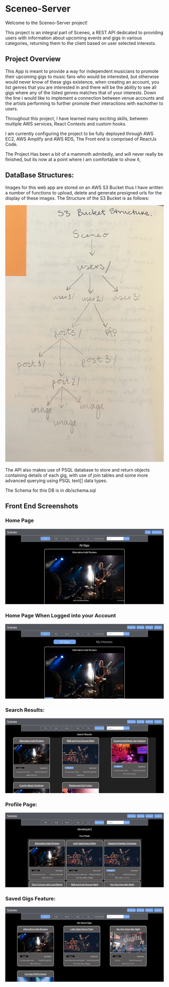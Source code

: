 # Sceneo-Server

Welcome to the Sceneo-Server project!

This project is an integral part of Sceneo, a REST API dedicated to providing users with information about upcoming events and gigs in various categories, returning them to the client based on user selected interests.

## Project Overview

This App is meant to provide a way for independent musicians to promote their upcoming gigs to music fans who  would be interested, but otherwise would never know of these gigs existence, when creating an account, you list genres that you are interested in and there will be the ability to see all gigs where any of the listed genres matches that of your interests. Down the line i would like to implement a connection between venue accounts and the artists performing to further promote their interactions with eachother to users.

Throughout this project, I have learned many exciting skills, between multiple AWS services, React Contexts and custom hooks.

I am currently configuring the project to be fully deployed through AWS EC2, AWS Amplify and AWS RDS, The Front end is comprised of ReactJs Code.

The Project Has been a bit of a mammoth admitedly, and will never really be finished, but its now at a point where I am comfortable to show it,

## DataBase Structures:
Images for this web app are stored on an AWS S3 Bucket thus I have written a number of functions to upload, delete and generate presigned urls for the display of these images. 
The Structure of the S3 Bucket is as follows:

![Alt Text](./samples/screenshots/S3-bucket.jpg)

The API also makes use of  PSQL database to store and return objects containing details of each gig, with use of join tables and some more advanced querying using PSQL text[] data types.

The Schema for this DB is in db/schema.sql


## Front End Screenshots


### Home Page

![homepage](./samples/screenshots/screenshot-homepage.jpg)

### Home Page When Logged into your Account

![Alt text](./samples/screenshots/screenshot-loggedin.jpg)


### Search Results:

![search results](./samples/screenshots/screenshot-search-results.jpg)


### Profile Page:

![Alt Text](./samples/screenshots/screenshot-user-page.jpg)

### Saved Gigs Feature: 

![Alt text](./samples/screenshots/screenshot-saved-gigs.jpg)





